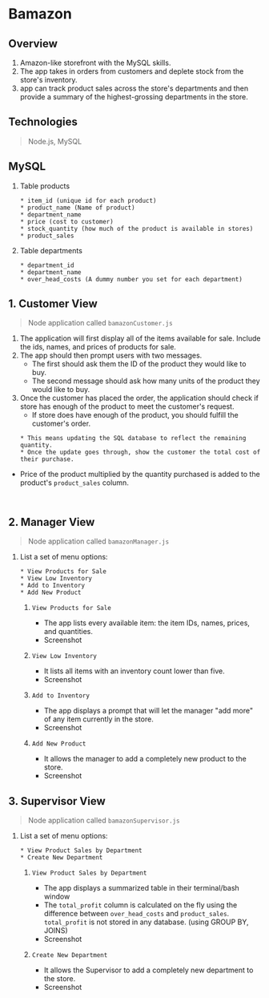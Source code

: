 # Bamazon

## Overview
1. Amazon-like storefront with the MySQL skills.
2. The app takes in orders from customers and deplete stock from the store's inventory.
3. app can track product sales across the store's departments and then provide a summary of the highest-grossing departments in the store.

## Technologies
> Node.js, MySQL

## MySQL
1. Table products
    ```
    * item_id (unique id for each product)
    * product_name (Name of product)
    * department_name
    * price (cost to customer)
    * stock_quantity (how much of the product is available in stores)
    * product_sales 
    ```
2. Table departments
    ```
    * department_id
    * department_name
    * over_head_costs (A dummy number you set for each department)
    ```

## 1. Customer View
> Node application called `bamazonCustomer.js`

1. The application will first display all of the items available for sale. Include the ids, names, and prices of products for sale.
2. The app should then prompt users with two messages.
    * The first should ask them the ID of the product they would like to buy.
    * The second message should ask how many units of the product they would like to buy.
3. Once the customer has placed the order, the application should check if store has enough of the product to meet the customer's request.
    * If store does have enough of the product, you should fulfill the customer's order.
    ```
    * This means updating the SQL database to reflect the remaining quantity.
    * Once the update goes through, show the customer the total cost of their purchase.
* Price of the product multiplied by the quantity purchased is added to the product's `product_sales` column.
    ```


## 2. Manager View
> Node application called `bamazonManager.js`

1. List a set of menu options:
    ```
    * View Products for Sale
    * View Low Inventory
    * Add to Inventory
    * Add New Product
    ```
    1. `View Products for Sale`
        * The app lists every available item: the item IDs, names, prices, and quantities.
        * Screenshot

    2. `View Low Inventory`
        * It lists all items with an inventory count lower than five.
        * Screenshot

    3. `Add to Inventory`
        * The app displays a prompt that will let the manager "add more" of any item currently in the store.
        * Screenshot

    4. `Add New Product`
        * It allows the manager to add a completely new product to the store.
        * Screenshot


## 3. Supervisor View
> Node application called `bamazonSupervisor.js`

1. List a set of menu options:
    ```
    * View Product Sales by Department
    * Create New Department
    ```
    1. `View Product Sales by Department`
        * The app displays a summarized table in their terminal/bash window
        * The `total_profit` column is calculated on the fly using the difference between `over_head_costs` and `product_sales`. `total_profit` is not stored in any database. (using GROUP BY, JOINS)
        * Screenshot

    2. `Create New Department`
        * It allows the Supervisor to add a completely new department to the store.
        * Screenshot